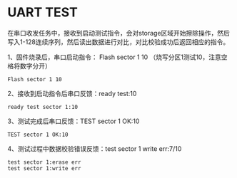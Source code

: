 # UART TEST

在串口收发任务中，接收到启动测试指令，会对storage区域开始擦除操作，然后写入1-128连续序列，然后读出数据进行对比，对比校验成功后返回相应的指令。

1、固件烧录后，串口启动指令： Flash sector 1 10 （烧写分区1测试10，注意空格将数字分开）

```
Flash sector 1 10
```

2、接收到启动指令后串口反馈：ready test:10

```
ready test sector 1:10
```

3、测试完成后串口反馈：TEST sector 1 OK:10
```
TEST sector 1 OK:10
```

4、测试过程中数据校验错误反馈：test sector 1 write err:7/10
```
test sector 1:erase err
test sector 1:write err
```
